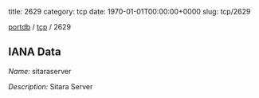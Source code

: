title: 2629
category: tcp
date: 1970-01-01T00:00:00+0000
slug: tcp/2629

[portdb](/) / [tcp](/category/tcp.html) / 2629


## IANA Data

_Name:_ sitaraserver

_Description:_ Sitara Server

